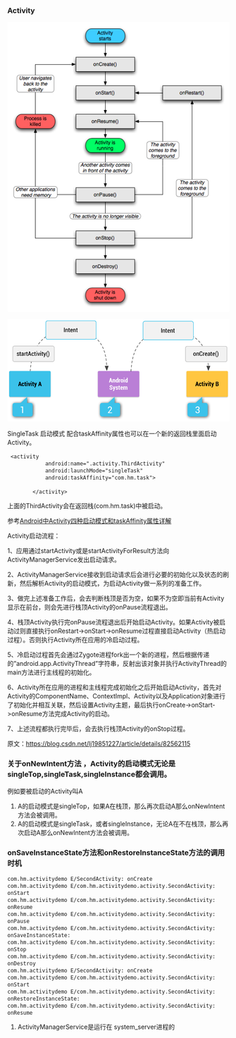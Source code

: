 ### Activity

![生命周期图](activity_lifecycle.png)


![隐式 Intent 如何通过系统传递以启动其他 Activity 的图解](intent_filters.png)

SingleTask 启动模式 配合taskAffinity属性也可以在一个新的返回栈里面启动Activity。
```
 <activity
            android:name=".activity.ThirdActivity"
            android:launchMode="singleTask"
            android:taskAffinity="com.hm.task">

        </activity>
```

上面的ThirdActivity会在返回栈(com.hm.task)中被启动。

参考[Android中Activity四种启动模式和taskAffinity属性详解](https://blog.csdn.net/zhangjg_blog/article/details/10923643)

Activity启动流程：

1、应用通过startActivity或是startActivityForResult方法向ActivityManagerService发出启动请求。

2、ActivityManagerService接收到启动请求后会进行必要的初始化以及状态的刷新，然后解析Activity的启动模式，为启动Activity做一系列的准备工作。

3、做完上述准备工作后，会去判断栈顶是否为空，如果不为空即当前有Activity显示在前台，则会先进行栈顶Activity的onPause流程退出。

4、栈顶Activity执行完onPause流程退出后开始启动Activity。如果Activity被启动过则直接执行onRestart->onStart->onResume过程直接启动Activity（热启动过程）。否则执行Activity所在应用的冷启动过程。

5、冷启动过程首先会通过Zygote进程fork出一个新的进程，然后根据传递的”android.app.ActivityThread”字符串，反射出该对象并执行ActivityThread的main方法进行主线程的初始化。

6、Activity所在应用的进程和主线程完成初始化之后开始启动Activity，首先对Activity的ComponentName、ContextImpl、Activity以及Application对象进行了初始化并相互关联，然后设置Activity主题，最后执行onCreate->onStart->onResume方法完成Activity的启动。

7、上述流程都执行完毕后，会去执行栈顶Activity的onStop过程。

原文：https://blog.csdn.net/lj19851227/article/details/82562115

### 关于onNewIntent方法 ，Activity的启动模式无论是 singleTop,singleTask,singleInstance都会调用。
例如要被启动的Activity叫A
1. A的启动模式是singleTop，如果A在栈顶，那么再次启动A那么onNewIntent方法会被调用。
2. A的启动模式是singleTask，或者singleInstance，无论A在不在栈顶，那么再次启动A那么onNewIntent方法会被调用。

### onSaveInstanceState方法和onRestoreInstanceState方法的调用时机
```
com.hm.activitydemo E/SecondActivity: onCreate
com.hm.activitydemo E/com.hm.activitydemo.activity.SecondActivity: onStart
com.hm.activitydemo E/com.hm.activitydemo.activity.SecondActivity: onResume
com.hm.activitydemo E/com.hm.activitydemo.activity.SecondActivity: onPause
com.hm.activitydemo E/com.hm.activitydemo.activity.SecondActivity: onSaveInstanceState: 
com.hm.activitydemo E/com.hm.activitydemo.activity.SecondActivity: onStop
com.hm.activitydemo E/com.hm.activitydemo.activity.SecondActivity: onDestroy
com.hm.activitydemo E/SecondActivity: onCreate
com.hm.activitydemo E/com.hm.activitydemo.activity.SecondActivity: onStart
com.hm.activitydemo E/com.hm.activitydemo.activity.SecondActivity: onRestoreInstanceState: 
com.hm.activitydemo E/com.hm.activitydemo.activity.SecondActivity: onResume

```

1. ActivityManagerService是运行在 system_server进程的